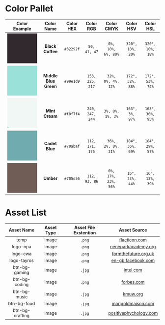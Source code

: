 # Color Pallet
| Color Example | Color Name | Color HEX | Color RGB | Color CMYK | Color HSV | Color HSL |
|:-------------:|:----------:|:---------:|:---------:|:----------:|:---------:|:---------:|
|![­](Document_assets/Black_Coffee.png "Black Coffee Color")|**Black Coffee**|`#32292f`|`50, 41, 47`|`0%, 18%, 6%, 80%`|`320°, 18%, 20%`|`320°, 10%, 18%`|
|![­](Document_assets/MBG.png "Middle Blue Green")|**Middle Blue Green**|`#99e1d9`|`153, 225, 217`|`32%, 0%, 4%, 12%`|`172°, 32%, 88%`|`172°, 53%, 74%`|
|![­](Document_assets/Mint_Cream.png "Mint Cream")|**Mint Cream**|`#f0f7f4`|`240, 247, 244`|`3%, 0%, 1%, 3%`|`163°, 3%, 97%`|`163°, 30%, 95%`|
|![­](Document_assets/Cadet_Blue.png "Cadet Blue")|**Cadet Blue**|`#70abaf`|`112, 171, 175`|`36%, 2%, 0%, 31%`|`184°, 36%, 69%`|`184°, 29%, 57%`|
|![­](Document_assets/Umber.png "Umber")|**Umber**|`#705d56`|`112, 93, 86`|`0%, 17%, 23%, 56%`|`16°, 23%, 44%`|`16°, 13%, 39%`|

# Asset List
| Asset Name | Asset Type | Asset File Exstention | Asset Source |
|:----------:|:----------:|:---------------------:|:------------:|
|temp|Image|`.png`|[flacticon.com](https://www.flaticon.com/free-icon/interface_1416553?term=add%20image&page=1&position=61&page=1&position=61&related_id=1416553&origin=tag)|
|logo-npa|Image|`.png`|[neneparkacademy.org](www.neneparkacademy.org)|
|logo-cwa|Image|`.png`|[formthefuture.org.uk](https://formthefuture.org.uk/cwa-logo-centred-colour-face/)|
|logo-tayros|Image|`.png`|[en-gb.facebook.com](https://en-gb.facebook.com/taylorrosettkw)|
|btn-bg-gaming|Image|`.jpg`|[intel.com](https://www.intel.com/content/www/us/en/gaming/resources/overview.html)|
|btn-bg-coding|Image|`.png`|[forbes.com](https://www.forbes.com/sites/forbestechcouncil/2019/02/22/want-to-learn-coding-check-out-these-resources-recommended-by-tech-experts/)|
|btn-bg-music|Image|`.jpg`|[kmuw.org](https://www.kmuw.org/post/migration-music-part-1-musical-space)|
|btn-bg-food|Image|`.jpg`|[marigoldmaison.com](https://marigoldmaison.com/how-to-start-cooking-indian-cuisine-at-home-your-step-by-step-guide/)|
|btn-bg-crafting|Image|`.jpg`|[positivephychology.com](https://positivepsychology.com/job-crafting/)|